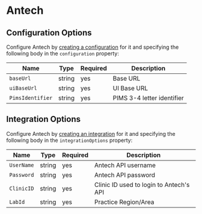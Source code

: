 # Antech

## Configuration Options
Configure Antech by [creating a configuration](/spec/docs/dmi/api/operations/create-a-provider-configuration) for it and specifying the following body in the `configuration` property:

| Name             | Type   | Required | Description                |
|------------------|--------|----------|----------------------------|
| `baseUrl`        | string | yes      | Base URL                   |
| `uiBaseUrl`      | string | yes      | UI Base URL                |
| `PimsIdentifier` | string | yes      | PIMS 3-4 letter identifier | 

## Integration Options
Configure Antech by [creating an integration](/spec/docs/dmi/api/operations/create-a-integration) for it and specifying the following body in the `integrationOptions` property:

| Name       | Type   | Required | Description                             |
|------------|--------|----------|-----------------------------------------|
| `UserName` | string | yes      | Antech API username                     |
| `Password` | string | yes      | Antech API password                     |
| `ClinicID` | string | yes      | Clinic ID used to login to Antech's API |
| `LabId`    | string | yes      | Practice Region/Area                    |
